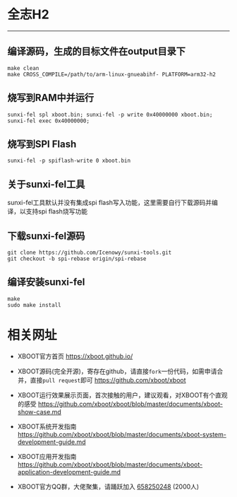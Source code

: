 # 全志H2

***

## 编译源码，生成的目标文件在output目录下
```shell
make clean
make CROSS_COMPILE=/path/to/arm-linux-gnueabihf- PLATFORM=arm32-h2
```

## 烧写到RAM中并运行
```shell
sunxi-fel spl xboot.bin; sunxi-fel -p write 0x40000000 xboot.bin; sunxi-fel exec 0x40000000;
```

## 烧写到SPI Flash
```shell
sunxi-fel -p spiflash-write 0 xboot.bin
```

## 关于sunxi-fel工具

sunxi-fel工具默认并没有集成spi flash写入功能，这里需要自行下载源码并编译，以支持spi flash烧写功能

## 下载sunxi-fel源码
```shell
git clone https://github.com/Icenowy/sunxi-tools.git
git checkout -b spi-rebase origin/spi-rebase
```

## 编译安装sunxi-fel
```shell
make
sudo make install
```

# 相关网址

- XBOOT官方首页
  https://xboot.github.io/

- XBOOT源码(完全开源)，寄存在github，请直接`fork`一份代码，如需申请合并，直接`pull request`即可
  https://github.com/xboot/xboot

- XBOOT运行效果展示页面，首次接触的用户，建议观看，对XBOOT有个直观的感受
  https://github.com/xboot/xboot/blob/master/documents/xboot-show-case.md

- XBOOT系统开发指南
  https://github.com/xboot/xboot/blob/master/documents/xboot-system-development-guide.md

- XBOOT应用开发指南
  https://github.com/xboot/xboot/blob/master/documents/xboot-application-development-guide.md

- XBOOT官方QQ群，大佬聚集，请踊跃加入
  [658250248](https://jq.qq.com/?_wv=1027&k=5BOkXYO) (2000人)